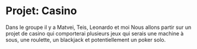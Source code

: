 # Projet: Casino
Dans le groupe il y a Matvei, Teis, Leonardo et moi
Nous allons partir sur un projet de casino qui comporterai plusieurs jeux qui serais une machine à sous, une roulette, un blackjack et potentiellement un poker solo.
